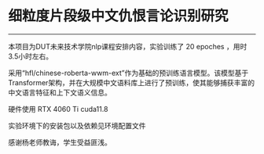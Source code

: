 # 细粒度片段级中文仇恨言论识别研究
---
本项目为DUT未来技术学院nlp课程安排内容，实验训练了 20 epoches ，用时3.5小时左右。

采用“hfl/chinese-roberta-wwm-ext”作为基础的预训练语言模型。该模型基于Transformer架构，并在大规模中文语料库上进行了预训练，使其能够捕获丰富的中文语言特征和上下文语义信息。

硬件使用 RTX 4060 Ti cuda11.8

实验环境下的安装包以及依赖见环境配置文件

感谢杨老师教诲，学生受益匪浅。
